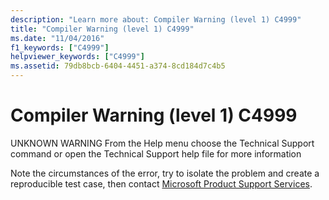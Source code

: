 ```yaml
---
description: "Learn more about: Compiler Warning (level 1) C4999"
title: "Compiler Warning (level 1) C4999"
ms.date: "11/04/2016"
f1_keywords: ["C4999"]
helpviewer_keywords: ["C4999"]
ms.assetid: 79db8bcb-6404-4451-a374-8cd184d7c4b5
---
```

# Compiler Warning (level 1) C4999

UNKNOWN WARNING From the Help menu choose the Technical Support command or open the Technical Support help file for more information

Note the circumstances of the error, try to isolate the problem and create a reproducible test case, then contact [Microsoft Product Support Services](/visualstudio/ide/talk-to-us).
